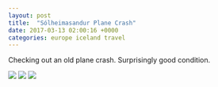 ```yaml
---
layout: post
title:  "Sólheimasandur Plane Crash"
date: 2017-03-13 02:00:16 +0000
categories: europe iceland travel
---
```


Checking out an old plane crash. Surprisingly good condition.

<img src="https://sa220030efa07d.blob.core.windows.net/images/2019/07/img_20170313_131924.jpg">

<img src="https://sa220030efa07d.blob.core.windows.net/images/2019/07/img_20170313_131905.jpg">

<img src="https://sa220030efa07d.blob.core.windows.net/images/2019/07/img_20170313_133002_02.jpg">

